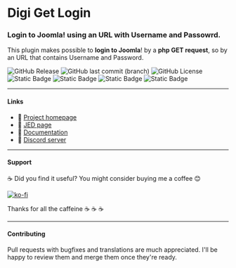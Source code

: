 # Digi Get Login
### Login to Joomla! using an URL with Username and Passowrd.

This plugin makes possible to **login to Joomla**! by a **php GET request**, so by an URL that contains Username and Password.

![GitHub Release](https://img.shields.io/github/v/release/gregorionuti/Joomla-Digi-Get-Login)
![GitHub last commit (branch)](https://img.shields.io/github/last-commit/gregorionuti/Joomla-Digi-Get-Login/main)
![GitHub License](https://img.shields.io/github/license/gregorionuti/Joomla-Digi-Get-Login)
![Static Badge](https://img.shields.io/badge/joomla-cadetblue?label=platform)
![Static Badge](https://img.shields.io/badge/4.0%2B%20%7C%205.0%2B-blue?logo=joomla&logoColor=white&label=joomla)
![Static Badge](https://img.shields.io/badge/plugin-darkviolet?logo=joomla&logoColor=white&label=type)
![Static Badge](https://img.shields.io/badge/7.0%2B%20%7C%208.0%2B-purple?logo=php&logoColor=white&label=php)

---

#### Links
- :link: [Project homepage](https://www.digigreg.com/en/products/joomla-plugins/digi-get-login.html)
- :link: [JED page](https://extensions.joomla.org/extension/digi-get-login/)
- :book: [Documentation](https://www.digigreg.com/en/wiki/digi-get-login.html)
- :speech_balloon: [Discord server](https://discord.gg/VCtqbgjERH)

---

#### Support
:coffee: Did you find it useful? You might consider buying me a coffee :blush:

[![ko-fi](https://ko-fi.com/img/githubbutton_sm.svg)](https://ko-fi.com/Z8Z4U0RY9)

Thanks for all the caffeine :coffee: :coffee: :coffee:

---

#### Contributing
Pull requests with bugfixes and translations are much appreciated. I'll be happy to review them and merge them once they're ready.
